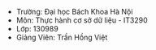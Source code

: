 - Trường: Đại học Bách Khoa Hà Nội
- Môn: Thực hành cơ sở dữ liệu - IT3290
- Lớp: 130989
- Giảng Viên: Trần Hồng Việt
